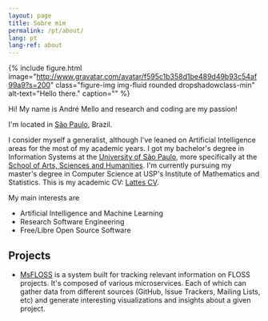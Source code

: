 ```yaml
---
layout: page
title: Sobre mim
permalink: /pt/about/
lang: pt
lang-ref: about
---
```

{% include figure.html
           image="http://www.gravatar.com/avatar/f595c1b358d1be489d49b93c54af99a9?s=200"
           class="figure-img img-fluid rounded dropshadowclass-min"
           alt-text="Hello there."
           caption=""
%}

Hi! My name is André Mello and research and coding are my passion!

I'm located in [São Paulo](https://www.theguardian.com/travel/2017/feb/10/sao-paulo-brazil-crime-writer-joe-thomas), Brazil.

I consider myself a generalist, although I've leaned on Artificial Intelligence areas for the most of my academic years. I got my bachelor's degree in Information Systems at the [University of São Paulo](https://www5.usp.br/), more specifically at the [School of Arts, Sciences and Humanities](http://www5.each.usp.br/). I'm currently pursuing my master's degree in Computer Science at USP's Institute of Mathematics and Statistics.
This is my academic CV: [Lattes CV](http://lattes.cnpq.br/1005222224619536).

My main interests are
- Artificial Intelligence and Machine Learning
- Research Software Engineering
- Free/Libre Open Source Software

## Projects

- [MsFLOSS](https://gitlab.com/flusp/msfloss/msfloss/wikis/home) is a system built for tracking relevant information on FLOSS projects. It's composed of various microservices. Each of which can gather data from different sources (GitHub, Issue Trackers, Mailing Lists, etc) and generate interesting visualizations and insights about a given project.
